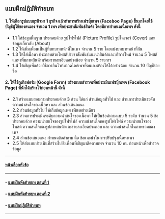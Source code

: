 ## แบบฝึกปฏิบัติท้ายบท

#### 1. ให้เลือกรูปแบบธุรกิจมา 1 ธุรกิจ แล้วทำการสร้างเฟซบุ๊กเพจ (Faceboo Page) ขึ้นมาโดยใช้บัญชีผู้ใช้ของตนเอง จำนวน 1 เพจ เพื่อประชาสัมพันธ์สินค้า โดยมีการกำหนดเนื้อเพจ ดังนี้
* 1.1	ใส่ข้อมูลพื้นฐาน ประกอบด้วย รูปโฟรไฟล์ (Picture Profile) รูปโคเวอร์ (Cover) และ  ข้อมูลเกี่ยวกับ (About)
* 1.2	ให้เพิ่มเพื่อนเป็นผู้ที่บทบาทหน้าที่ในเพจ จำนวน 5 ราย โดยแบ่งบทบาทหน้าที่กัน
* 1.3	ให้ใส่เนื้อหา ประกอบด้วยโพสต์ประชาสัมพันธ์แนะนำสินค้าและบริการใหม่  จำนวน 5 โพสต์ และ เพิ่มภาพสินค้าพร้อมรายละเอียดอย่างน้อย จำนวน 5 รายการ
* 1.4	ให้เชิญเพื่อด้วยวิธีการอินไวท์มากดไลค์เพจที่ตนเองสร้างให้ได้อย่างน้อย จำนวน 10 บัญชีรายชื่อ

#### 2.	ให้ใช้กูเกิลฟอร์ม (Google Form) สร้างแบบสำรวจเพื่อประเมินเฟซบุ๊กเพจ (Facebook Page) ที่นักได้สร้างไว้ก่อนหน้านี้ ดังนี้
* 2.1	สร้างแบบสอบถามประกอบด้วย 3 ส่วน ได้แก่ ส่วนข้อมูลทั่วไป และ ส่วนการประเมินระดับความน่าสนใจของเนื้อหา และ ส่วนข้อเสนอแนะ
* 2.2	ส่วนข้อมูลทั่วไป ให้เก็บข้อมูลเพศ เพียงอย่างเดียว
* 2.3	ส่วนการประเมินระดับความน่าสนใจของเนื้อหา ให้เป็นข้อคำถามแบบ 5 ระดับ จำนวน 5 ข้อ ประกอบด้วย ความน่าสนใจของรูปโฟรไฟล์ ความน่าสนใจของรูปโฟรไฟล์ ความน่าสนใจของโพสต์ ความสนใจของรูปภาพสนค้าและรายละเอียดประกอบ และ ความน่าสนใจในภาพรวมของเพจ
* 2.4	ส่วนข้อเสนอแนะ กำหนดข้อคำถาม คือ ข้อแนะนำในการปรับปรุงเนื้อหาเพจ
* 2.5	ให้ส่งแบบประเมินที่สร้างไปยังเพื่อนที่เชิญมาติดตามเพจ จำนวน 10 คน ก่อนหน้าเพื่อสำรวจข้อมูล 

---
#### [หน้าเลือกหัวข้อ](README.md)
---
#### - [แบบฝึกหัดท้ายบท ตอนที่ 1](0930.md)
#### - [แบบฝึกหัดท้ายบท ตอนที่ 2](0950.md)
#### - [แบบฝึกปฏิบัติท้ายบท](0970.md)
---